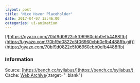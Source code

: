 ```yaml
---
layout: post
title: "Nice Hover Placeholder"
date: 2017-04-07 12:46:00
categories: ui-animation
---
```


[![https://gyazo.com/70bf9d0822c5f06960cbb0efb4488ffb](https://i.gyazo.com/70bf9d0822c5f06960cbb0efb4488ffb.gif)](https://gyazo.com/70bf9d0822c5f06960cbb0efb4488ffb)

### Information
Source: [https://bench.co/syllabus/](https://bench.co/syllabus/)  
Cache: [Web Archive](http://web.archive.org/web/20170407060640/https://bench.co/syllabus/){:target="_blank"}
